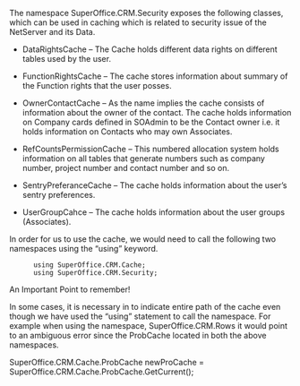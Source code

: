 <properties date="2016-05-11"
SortOrder="9"
/>

The namespace SuperOffice.CRM.Security exposes the following classes, which can be used in caching which is related to security issue of the NetServer and its Data.

* DataRightsCache – The Cache holds different data rights on different tables used by the user.

* FunctionRightsCache – The cache stores information about summary of the Function rights that the user posses.

* OwnerContactCache – As the name implies the cache consists of information about the owner of the contact. The cache holds information on Company cards defined in SOAdmin to be the Contact owner i.e. it holds information on Contacts who may own Associates.

* RefCountsPermissionCache – This numbered allocation system holds information on all tables that generate numbers such as company number, project number and contact number and so on.

* SentryPreferanceCache – The cache holds information about the user’s sentry preferences.

* UserGroupCahce – The cache holds information about the user groups (Associates).

In order for us to use the cache, we would need to call the following two namespaces using the “using” keyword.

```
      using SuperOffice.CRM.Cache;
      using SuperOffice.CRM.Security;
```

An Important Point to remember!

In some cases, it is necessary in to indicate entire path of the cache even though we have used the “using” statement to call the namespace. For example when using the namespace, SuperOffice.CRM.Rows it would point to an ambiguous error since the ProbCache located in both the above namespaces.

SuperOffice.CRM.Cache.ProbCache newProCache = SuperOffice.CRM.Cache.ProbCache.GetCurrent();

